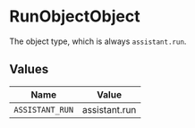 # RunObjectObject

The object type, which is always `assistant.run`.


## Values

| Name            | Value           |
| --------------- | --------------- |
| `ASSISTANT_RUN` | assistant.run   |